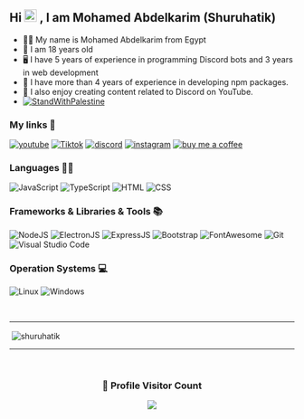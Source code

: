 ## Hi <img src="https://github.com/darshanr27/darshanr27/blob/master/Assets/Hi.gif" width="22px"> , I am Mohamed Abdelkarim (Shuruhatik)
- 👨‍💻 My name is Mohamed Abdelkarim from Egypt <br> 
- 🌳 I am 18 years old <br> 
- 🖥️ I have 5 years of experience in programming Discord bots and 3 years in web development <br> 
- 🤝 I have more than 4 years of experience in developing npm packages. <br> 
- 🎥 I also enjoy creating content related to Discord on YouTube.
- [![StandWithPalestine](https://raw.githubusercontent.com/Safouene1/support-palestine-banner/master/StandWithPalestine.svg)](https://techforpalestine.org/learn-more)
### My links 🔗
[![youtube](https://img.shields.io/badge/Youtube-FF0000?logo=youtube&logoColor=white&style=for-the-badge)](https://www.youtube.com/@shuruhatik)
[![Tiktok](https://img.shields.io/badge/Tiktok-black?logo=tiktok&logoColor=white&style=for-the-badge)](https://www.tiktok.com/@shuruhatik)
[![discord](https://img.shields.io/badge/Discord%20Server-161CBC?logo=discord&logoColor=white&style=for-the-badge)](https://www.dsc.gg/shuruhatik)
[![instagram](https://img.shields.io/badge/instagram-FB0AAC?logo=instagram&logoColor=white&style=for-the-badge)](https://www.instagram.com/@shuruhatik)
[![buy me a coffee](https://img.shields.io/badge/buy%20me%20a%20coffee-FFDD00?logo=buymeacoffee&logoColor=black&style=for-the-badge)](https://www.instagram.com/@shuruhatik)

### Languages 👨‍💻
<p>
  <img alt="JavaScript" src="https://img.shields.io/badge/JavaScript-F7DF1E?logo=javascript&logoColor=black&style=for-the-badge" />
  <img alt="TypeScript" src="https://img.shields.io/badge/TypeScript-3178C6?logo=typescript&logoColor=white&style=for-the-badge" />
  <img alt="HTML" src="https://img.shields.io/badge/HTML-E34F26?logo=html5&logoColor=white&style=for-the-badge" />
  <img alt="CSS" src="https://img.shields.io/badge/CSS-1572B6?logo=css3&logoColor=white&style=for-the-badge" />
</p>

### Frameworks & Libraries & Tools 📚
<p>
  <img alt="NodeJS" src="https://img.shields.io/badge/Node.js-339933?logo=node.js&logoColor=white&style=for-the-badge" />
  <img alt="ElectronJS" src="https://img.shields.io/badge/ElectronJS-47848F?logo=electron&logoColor=white&style=for-the-badge" />
  <img alt="ExpressJS" src="https://img.shields.io/badge/ExpressJS-000000?logo=express&logoColor=white&style=for-the-badge" />
  <img alt="Bootstrap" src="https://img.shields.io/badge/Bootstrap-7952B3?&logo=bootstrap&logoColor=white&style=for-the-badge"/>
  <img alt="FontAwesome" src="https://img.shields.io/badge/Font Awesome-528DD7?&logo=font+awesome&logoColor=white&style=for-the-badge"/>
  <img alt="Git" src="https://img.shields.io/badge/Git-F05032?logo=git&logoColor=white&style=for-the-badge" />
  <img alt="Visual Studio Code" src="https://img.shields.io/badge/Visual Studio Code-007ACC?logo=visual+studio+code&logoColor=white&style=for-the-badge" />
</p>

### Operation Systems 💻
<p>
  <img alt="Linux" src="https://img.shields.io/badge/Linux-FCC624?logo=linux&logoColor=black&style=for-the-badge" />
  <img alt="Windows" src="https://img.shields.io/badge/Windows-0078D6?logo=windows&logoColor=white&style=for-the-badge" />
</p>

 <br> 
      <hr>

<p>&nbsp;<img align="center" src="https://github-readme-stats.vercel.app/api?username=shuruhatik&show_icons=true&theme=dark&locale=en" alt="shuruhatik" /></p>  
   <hr>
 
 <br>
<div align=center>
  <h3><b>📍 Profile Visitor Count</b></h3>
</div>
    
<p align="center" >   
  <img src="https://profile-counter.glitch.me/shuruhatik/count.svg" />  
</p>
